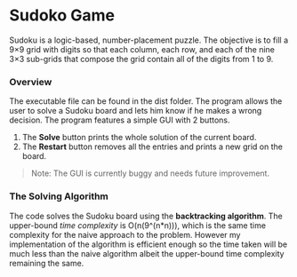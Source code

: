 
# Sudoko Game
Sudoku is a logic-based, number-placement puzzle.
The objective is to fill a 9×9 grid with digits so that each column, each row, and each of the nine 3×3 sub-grids that compose the grid contain all of the digits from 1 to 9. 

### Overview 
The executable file can be found in the dist folder.
The program allows the user to solve a Sudoku board and lets him know if he makes a wrong decision. 
The program features a simple GUI with 2 buttons.

 1. The **Solve** button prints the whole solution of the current board.
 2. The **Restart** button removes all the entries and prints a new grid on the board.

> Note: The GUI is currently buggy and needs future improvement. 

### The Solving Algorithm 
The code solves the Sudoku board using the **backtracking algorithm**.
The upper-bound *time complexity* is O(n(9^(n\*n))), which is the same time complexity for the naive approach to the problem.
However my implementation of the algorithm is efficient enough so the time taken will be much less than the naive algorithm albeit the upper-bound time complexity remaining the same.



